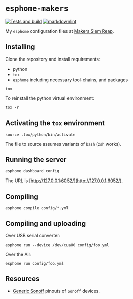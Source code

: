 # `esphome-makers`

[![Tests and build](https://github.com/trombik/esphome-makers/actions/workflows/build.yml/badge.svg)](https://github.com/trombik/esphome-makers/actions/workflows/build.yml)
[![markdownlint](https://github.com/trombik/esphome-makers/actions/workflows/markdownlint.yml/badge.svg)](https://github.com/trombik/esphome-makers/actions/workflows/markdownlint.yml)

My `esphome` configuration files at
[Makers Siem Reap](http://info.mkrsgh.org/makerspace/).

## Installing

Clone the repository and install requirements:

* python
* `tox`
* `esphome` including necessary tool-chains, and packages

```console
tox
```

To reinstall the python virtual environment:

```console
tox -r
```

## Activating the `tox` environment

```console
source .tox/python/bin/activate
```

The file to source assumes variants of `bash` (`zsh` works).

## Running the server

```console
esphome dashboard config
```

The URL is [http://127.0.0.1:6052/](http://127.0.0.1:6052/).

## Compiling

```console
esphome compile config/*.yml
```

## Compiling and uploading

Over USB serial converter:

```console
esphome run --device /dev/cuaU0 config/foo.yml
```

Over the Air:

```console
esphome run config/foo.yml
```

## Resources

* [Generic Sonoff](https://esphome.io/devices/sonoff.html) pinouts of `Sonoff`
  devices.
